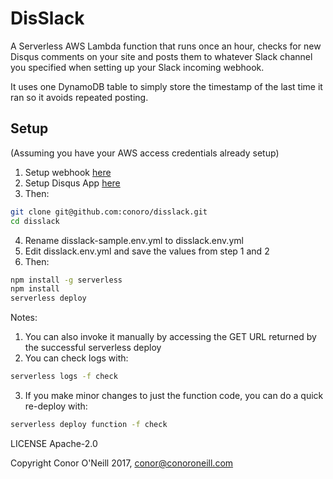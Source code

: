 # DisSlack
A Serverless AWS Lambda function that runs once an hour, checks for new Disqus comments on your site and posts them to whatever Slack channel you specified when setting up your Slack incoming webhook.

It uses one DynamoDB table to simply store the timestamp of the last time it ran so it avoids repeated posting.

## Setup

(Assuming you have your AWS access credentials already setup)

1. Setup webhook [here](https://my.slack.com/services/new/incoming-webhook)
2. Setup Disqus App [here](https://disqus.com/api/applications/)
3. Then:

```bash
git clone git@github.com:conoro/disslack.git
cd disslack
```

4. Rename disslack-sample.env.yml to disslack.env.yml
5. Edit disslack.env.yml and save the values from step 1 and 2
6. Then:

```bash
npm install -g serverless
npm install
serverless deploy
```


Notes: 
1. You can also invoke it manually by accessing the GET URL returned by the successful serverless deploy
2. You can check logs with: 

```bash
serverless logs -f check
```

3. If you make minor changes to just the function code, you can do a quick re-deploy with: 

```bash
serverless deploy function -f check
```


LICENSE Apache-2.0



Copyright Conor O'Neill 2017, conor@conoroneill.com
